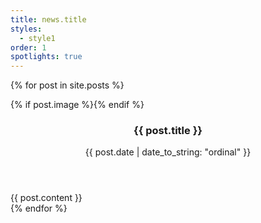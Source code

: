 ```yaml
---
title: news.title
styles:
  - style1
order: 1
spotlights: true
---
```


{% for post in site.posts %}
<section>
    {% if post.image %}<a {% if post.image_link %}href="{{ post.image_link }}"{% endif %} class="image"><img src="assets/img/{{ post.image }}" alt="" data-position="center center" loading="lazy" /></a>{% endif %}
    <div class="content">
        <div class="inner">
            <header>
            <h3>{{ post.title }}</h3>
            <p>{{ post.date | date_to_string: "ordinal" }}</p>
            </header>
            {{ post.content }}
        </div>
    </div>
</section>
{% endfor %}